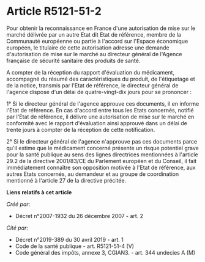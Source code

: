 # Article R5121-51-2

Pour obtenir la reconnaissance en France d'une autorisation de mise sur le marché délivrée par un autre Etat dit Etat de
référence, membre de la Communauté européenne ou partie à l'accord sur l'Espace économique européen, le titulaire de cette
autorisation adresse une demande d'autorisation de mise sur le marché au directeur général de l'Agence française de sécurité
sanitaire des produits de santé. 

A compter de la réception du rapport d'évaluation du médicament, accompagné du résumé des caractéristiques du produit, de
l'étiquetage et de la notice, transmis par l'Etat de référence, le directeur général de l'agence dispose d'un délai de
quatre-vingt-dix jours pour se prononcer : 

1° Si le directeur général de l'agence approuve ces documents, il en informe l'Etat de référence. En cas d'accord entre tous
les Etats concernés, notifié par l'Etat de référence, il délivre une autorisation de mise sur le marché en conformité avec le
rapport d'évaluation ainsi approuvé dans un délai de trente jours à compter de la réception de cette notification. 

2° Si le directeur général de l'agence n'approuve pas ces documents parce qu'il estime que le médicament concerné présente un
risque potentiel grave pour la santé publique au sens des lignes directrices mentionnées à l'article 29.2 de la directive
2001/83/CE du Parlement européen et du Conseil, il fait immédiatement connaître son opposition motivée à l'Etat de référence,
aux autres Etats concernés, au demandeur et au groupe de coordination mentionné à l'article 27 de la directive précitée.

**Liens relatifs à cet article**

_Créé par_:

  - Décret n°2007-1932 du 26 décembre 2007 - art. 2

_Cité par_:

  - Décret n°2019-389 du 30 avril 2019 - art. 1
  - Code de la santé publique - art. R5121-51-4 (V)
  - Code général des impôts, annexe 3, CGIAN3. - art. 344 undecies A (M)
